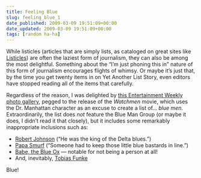 ```yaml
---
title: Feeling Blue
slug: feeling_blue_1
date_published: 2009-03-09 19:51:09+00:00
date_updated: 2009-03-09 19:51:09+00:00
tags: [random ha-ha]
---
```

While listicles (articles that are simply lists, as cataloged on great sites like [Listicles](http://www.listicles.com/)) are often the laziest form of journalism, they can also be among the most delightful. Something about the “I’m just phoning this in” nature of this form of journalism encourages flights of whimsy. Or maybe it’s just that, by the time you get twenty items in on Yet Another List Story, even editors have stopped reading all of the items that carefully.

Regardless of the reason, I was delighted by [this Entertainment Weekly photo gallery](http://www.ew.com/ew/gallery/0,,20263270,00.html), pegged to the release of the *Watchmen* movie, which uses the Dr. Manhattan character as an excuse to create a list of… *blue men*. Extraordinarily, the list does *not* feature the Blue Man Group (or maybe it does, I didn’t read it that closely), but it includes some remarkably inappropriate inclusions such as:

- [Robert Johnson](http://www.ew.com/ew/gallery/0,,20263270_15,00.html) (“He was the king of the Delta blues.”)
- [Papa Smurf](http://www.ew.com/ew/gallery/0,,20263270_16,00.html) (“Someone had to keep those little blue bastards in line.”)
- [Babe, the Blue Ox](http://www.ew.com/ew/gallery/0,,20263270_13,00.html) — notable for not being a person at all!
- And, inevitably, [Tobias Funke](http://www.ew.com/ew/gallery/0,,20263270,00.html)

Blue!

